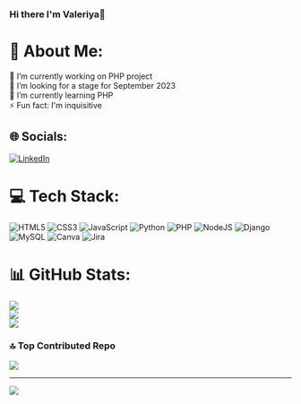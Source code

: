 ### Hi there I'm Valeriya👋

# 💫 About Me:
🔭 I’m currently working on PHP project<br>🤝 I’m looking for a stage for September 2023<br>🌱 I’m currently learning PHP<br>⚡ Fun fact: I'm inquisitive 

## 🌐 Socials:
[![LinkedIn](https://img.shields.io/badge/LinkedIn-%230077B5.svg?logo=linkedin&logoColor=white)](https://linkedin.com/in/https://www.linkedin.com/in/vs1518/) 

# 💻 Tech Stack:
![HTML5](https://img.shields.io/badge/html5-%23E34F26.svg?style=flat&logo=html5&logoColor=white) ![CSS3](https://img.shields.io/badge/css3-%231572B6.svg?style=flat&logo=css3&logoColor=white) ![JavaScript](https://img.shields.io/badge/javascript-%23323330.svg?style=flat&logo=javascript&logoColor=%23F7DF1E) ![Python](https://img.shields.io/badge/python-3670A0?style=flat&logo=python&logoColor=ffdd54) ![PHP](https://img.shields.io/badge/php-%23777BB4.svg?style=flat&logo=php&logoColor=white) ![NodeJS](https://img.shields.io/badge/node.js-6DA55F?style=flat&logo=node.js&logoColor=white) ![Django](https://img.shields.io/badge/django-%23092E20.svg?style=flat&logo=django&logoColor=white) ![MySQL](https://img.shields.io/badge/mysql-%2300f.svg?style=flat&logo=mysql&logoColor=white) ![Canva](https://img.shields.io/badge/Canva-%2300C4CC.svg?style=flat&logo=Canva&logoColor=white) ![Jira](https://img.shields.io/badge/jira-%230A0FFF.svg?style=flat&logo=jira&logoColor=white)
# 📊 GitHub Stats:
![](https://github-readme-stats.vercel.app/api?username=vs1518&theme=tokyonight&hide_border=true&include_all_commits=false&count_private=false)<br/>
![](https://github-readme-streak-stats.herokuapp.com/?user=vs1518&theme=tokyonight&hide_border=true)<br/>
![](https://github-readme-stats.vercel.app/api/top-langs/?username=vs1518&theme=tokyonight&hide_border=true&include_all_commits=false&count_private=false&layout=compact)

### 🔝 Top Contributed Repo
![](https://github-contributor-stats.vercel.app/api?username=vs1518&limit=5&theme=tokyonight&combine_all_yearly_contributions=true)

---
[![](https://visitcount.itsvg.in/api?id=vs1518&icon=0&color=0)](https://visitcount.itsvg.in)

<!-- Proudly created with GPRM ( https://gprm.itsvg.in ) -->
